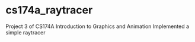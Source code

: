 # cs174a_raytracer
Project 3 of CS174A Introduction to Graphics and Animation
Implemented a simple raytracer
